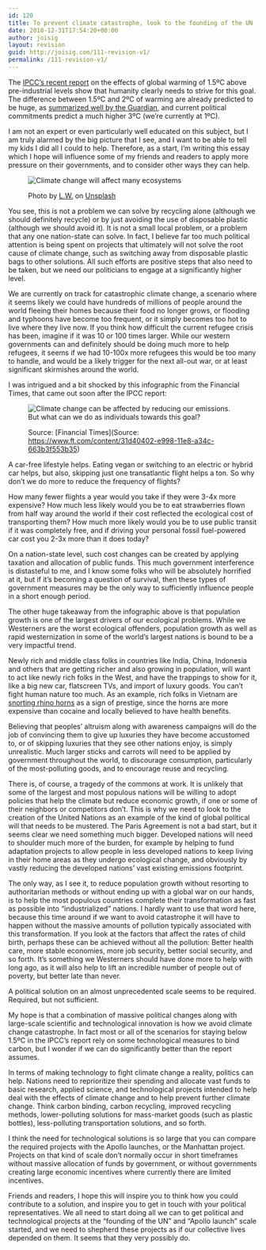 ```yaml
---
id: 120
title: To prevent climate catastrophe, look to the founding of the UN
date: 2018-12-31T17:54:20+00:00
author: joisig
layout: revision
guid: http://joisig.com/111-revision-v1/
permalink: /111-revision-v1/
---
```

The [IPCC’s recent report](https://www.ipcc.ch/sr15/) on the effects of global warming of 1.5ºC above pre-industrial levels show that humanity clearly needs to strive for this goal. The difference between 1.5ºC and 2ºC of warming are already predicted to be huge, as [summarized well by the Guardian](https://www.theguardian.com/environment/2018/oct/08/global-warming-must-not-exceed-15c-warns-landmark-un-report), and current political commitments predict a much higher 3ºC (we’re currently at 1ºC).

I am not an expert or even particularly well educated on this subject, but I am truly alarmed by the big picture that I see, and I want to be able to tell my kids I did all I could to help. Therefore, as a start, I’m writing this essay which I hope will influence some of my friends and readers to apply more pressure on their governments, and to consider other ways they can help.<figure class="wp-block-image">

<img src="http://joisig.com/wp-content/uploads/2018/12/l-w-128299-unsplash-1024x683.jpg" alt="Climate change will affect many ecosystems" class="wp-image-114" srcset="http://joisig.com/wp-content/uploads/2018/12/l-w-128299-unsplash-1024x683.jpg 1024w, http://joisig.com/wp-content/uploads/2018/12/l-w-128299-unsplash-300x200.jpg 300w, http://joisig.com/wp-content/uploads/2018/12/l-w-128299-unsplash-768x512.jpg 768w, http://joisig.com/wp-content/uploads/2018/12/l-w-128299-unsplash-1560x1040.jpg 1560w" sizes="(max-width: 1024px) 100vw, 1024px" /> <figcaption>Photo by&nbsp;[L.W.](https://unsplash.com/photos/1qIsv86S79E?utm_source=unsplash&utm_medium=referral&utm_content=creditCopyText)&nbsp;on&nbsp;[Unsplash](https://unsplash.com/search/photos/climate?utm_source=unsplash&utm_medium=referral&utm_content=creditCopyText)</figcaption></figure> 

You see, this is not a problem we can solve by recycling alone (although we should definitely recycle) or by just avoiding the use of disposable plastic (although we should avoid it). It is not a small local problem, or a problem that any one nation-state can solve. In fact, I believe far too much political attention is being spent on projects that ultimately will not solve the root cause of climate change, such as switching away from disposable plastic bags to other solutions. All such efforts are positive steps that also need to be taken, but we need our politicians to engage at a significantly higher level.

We are currently on track for catastrophic climate change, a scenario where it seems likely we could have hundreds of millions of people around the world fleeing their homes because their food no longer grows, or flooding and typhoons have become too frequent, or it simply becomes too hot to live where they live now. If you think how difficult the current refugee crisis has been, imagine if it was 10 or 100 times larger. While our western governments can and definitely should be doing much more to help refugees, it seems if we had 10-100x more refugees this would be too many to handle, and would be a likely trigger for the next all-out war, or at least significant skirmishes around the world.

I was intrigued and a bit shocked by this infographic from the Financial Times, that came out soon after the IPCC report:<figure class="wp-block-image">

<img src="http://joisig.com/wp-content/uploads/2018/12/fiftyshadesofgreen-1024x576.png" alt="Climate change can be affected by reducing our emissions. But what can we do as individuals towards this goal?" class="wp-image-112" srcset="http://joisig.com/wp-content/uploads/2018/12/fiftyshadesofgreen-1024x576.png 1024w, http://joisig.com/wp-content/uploads/2018/12/fiftyshadesofgreen-300x169.png 300w, http://joisig.com/wp-content/uploads/2018/12/fiftyshadesofgreen-768x432.png 768w, http://joisig.com/wp-content/uploads/2018/12/fiftyshadesofgreen.png 1334w" sizes="(max-width: 1024px) 100vw, 1024px" /> <figcaption>[](https://www.ft.com/content/31d40402-e998-11e8-a34c-663b3f553b35)Source: [Financial Times](Source: https://www.ft.com/content/31d40402-e998-11e8-a34c-663b3f553b35)</figcaption></figure> 

A car-free lifestyle helps. Eating vegan or switching to an electric or hybrid car helps, but also, skipping just one transatlantic flight helps a ton. So why don’t we do more to reduce the frequency of flights?

How many fewer flights a year would you take if they were 3-4x more expensive? How much less likely would you be to eat strawberries flown from half way around the world if their cost reflected the ecological cost of transporting them? How much more likely would you be to use public transit if it was completely free, and if driving your personal fossil fuel-powered car cost you 2-3x more than it does today?

On a nation-state level, such cost changes can be created by applying taxation and allocation of public funds. This much government interference is distasteful to me, and I know some folks who will be absolutely horrified at it, but if it’s becoming a question of survival, then these types of government measures may be the only way to sufficiently influence people in a short enough period.

The other huge takeaway from the infographic above is that population growth is one of the largest drivers of our ecological problems. While we Westerners are the worst ecological offenders, population growth as well as rapid westernization in some of the world’s largest nations is bound to be a very impactful trend.

Newly rich and middle class folks in countries like India, China, Indonesia and others that are getting richer and also growing in population, will want to act like newly rich folks in the West, and have the trappings to show for it, like a big new car, flatscreen TVs, and import of luxury goods. You can’t fight human nature too much. As an example, rich folks in Vietnam are [snorting rhino horns](https://africageographic.com/blog/how-the-engagement-ring-proves-that-we-shouldnt-trade-rhino-horn/) as a sign of prestige, since the horns are more expensive than cocaine and locally believed to have health benefits.

Believing that peoples’ altruism along with awareness campaigns will do the job of convincing them to give up luxuries they have become accustomed to, or of skipping luxuries that they see other nations enjoy, is simply unrealistic. Much larger sticks and carrots will need to be applied by government throughout the world, to discourage consumption, particularly of the most-polluting goods, and to encourage reuse and recycling.

There is, of course, a tragedy of the commons at work. It is unlikely that some of the largest and most populous nations will be willing to adopt policies that help the climate but reduce economic growth, if one or some of their neighbors or competitors don’t. This is why we need to look to the creation of the United Nations as an example of the kind of global political will that needs to be mustered. The Paris Agreement is not a bad start, but it seems clear we need something much bigger. Developed nations will need to shoulder much more of the burden, for example by helping to fund adaptation projects to allow people in less developed nations to keep living in their home areas as they undergo ecological change, and obviously by vastly reducing the developed nations’ vast existing emissions footprint.

The only way, as I see it, to reduce population growth without resorting to authoritarian methods or without ending up with a global war on our hands, is to help the most populous countries complete their transformation as fast as possible into “industrialized” nations. I hardly want to use that word here, because this time around if we want to avoid catastrophe it will have to happen without the massive amounts of pollution typically associated with this transformation. If you look at the factors that affect the rates of child birth, perhaps these can be achieved without all the pollution: Better health care, more stable economies, more job security, better social security, and so forth. It’s something we Westerners should have done more to help with long ago, as it will also help to lift an incredible number of people out of poverty, but better late than never.

A political solution on an almost unprecedented scale seems to be required. Required, but not sufficient.

My hope is that a combination of massive political changes along with large-scale scientific and technological innovation is how we avoid climate change catastrophe. In fact most or all of the scenarios for staying below 1.5ºC in the IPCC’s report rely on some technological measures to bind carbon, but I wonder if we can do significantly better than the report assumes.

In terms of making technology to fight climate change a reality, politics can help. Nations need to reprioritize their spending and allocate vast funds to basic research, applied science, and technological projects intended to help deal with the effects of climate change and to help prevent further climate change. Think carbon binding, carbon recycling, improved recycling methods, lower-polluting solutions for mass-market goods (such as plastic bottles), less-polluting transportation solutions, and so forth.

I think the need for technological solutions is so large that you can compare the required projects with the Apollo launches, or the Manhattan project. Projects on that kind of scale don’t normally occur in short timeframes without massive allocation of funds by government, or without governments creating large economic incentives where currently there are limited incentives.

Friends and readers, I hope this will inspire you to think how you could contribute to a solution, and inspire you to get in touch with your political representatives. We all need to start doing all we can to get political and technological projects at the “founding of the UN” and “Apollo launch” scale started, and we need to shepherd these projects as if our collective lives depended on them. It seems that they very possibly do.